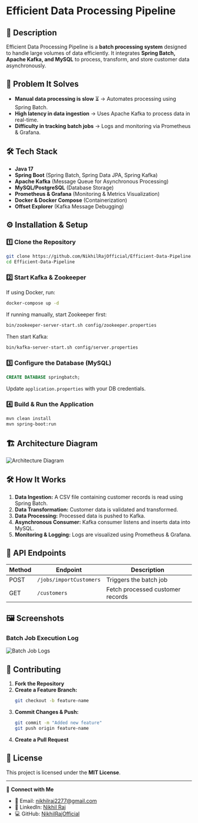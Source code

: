 
# Efficient Data Processing Pipeline


## 📌 Description
Efficient Data Processing Pipeline is a **batch processing system** designed to handle large volumes of data efficiently. It integrates **Spring Batch, Apache Kafka, and MySQL** to process, transform, and store customer data asynchronously.

## 🚀 Problem It Solves
- **Manual data processing is slow** ⏳ → Automates processing using Spring Batch.
- **High latency in data ingestion** → Uses Apache Kafka to process data in real-time.
- **Difficulty in tracking batch jobs** → Logs and monitoring via Prometheus & Grafana.

## 🛠 Tech Stack
- **Java 17**
- **Spring Boot** (Spring Batch, Spring Data JPA, Spring Kafka)
- **Apache Kafka** (Message Queue for Asynchronous Processing)
- **MySQL/PostgreSQL** (Database Storage)
- **Prometheus & Grafana** (Monitoring & Metrics Visualization)
- **Docker & Docker Compose** (Containerization)
- **Offset Explorer** (Kafka Message Debugging)

## ⚙️ Installation & Setup

### 1️⃣ Clone the Repository
```bash
git clone https://github.com/NikhilRajOfficial/Efficient-Data-Pipeline.git
cd Efficient-Data-Pipeline
```

### 2️⃣ Start Kafka & Zookeeper
If using Docker, run:
```bash
docker-compose up -d
```

If running manually, start Zookeeper first:
```bash
bin/zookeeper-server-start.sh config/zookeeper.properties
```
Then start Kafka:
```bash
bin/kafka-server-start.sh config/server.properties
```

### 3️⃣ Configure the Database (MySQL)
```sql
CREATE DATABASE springbatch;
```
Update `application.properties` with your DB credentials.

### 4️⃣ Build & Run the Application
```bash
mvn clean install
mvn spring-boot:run
```

## 🏗 Architecture Diagram
![Architecture Diagram](images/architecture.png)

## 🛠 How It Works
1. **Data Ingestion:** A CSV file containing customer records is read using Spring Batch.
2. **Data Transformation:** Customer data is validated and transformed.
3. **Data Processing:** Processed data is pushed to Kafka.
4. **Asynchronous Consumer:** Kafka consumer listens and inserts data into MySQL.
5. **Monitoring & Logging:** Logs are visualized using Prometheus & Grafana.

## 📡 API Endpoints
| Method | Endpoint | Description |
|--------|---------|-------------|
| POST   | `/jobs/importCustomers` | Triggers the batch job |
| GET    | `/customers` | Fetch processed customer records |

## 🖼 Screenshots

### Batch Job Execution Log
![Batch Job Logs]([images/job_logs.png](https://github.com/NikhilRajOfficial/-Efficient-Data-Processing-Pipeline/blob/2792fcd67863a034240275feb0f5a51c0ecb8458/Screenshot%202025-02-09%20120803.png))

## 🤝 Contributing
1. **Fork the Repository**
2. **Create a Feature Branch:**
   ```bash
   git checkout -b feature-name
   ```
3. **Commit Changes & Push:**
   ```bash
   git commit -m "Added new feature"
   git push origin feature-name
   ```
4. **Create a Pull Request**

## 📜 License
This project is licensed under the **MIT License**.

---
🔗 **Connect with Me**
- 📧 Email: nikhilraj2277@gmail.com  
- 💼 LinkedIn: [Nikhil Raj](https://www.linkedin.com/in/nikhilraj620/)  
- 💻 GitHub: [NikhilRajOfficial](https://github.com/NikhilRajOfficial)

